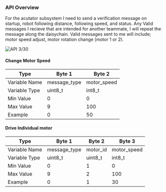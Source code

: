 
### API Overview
For the acutator subsystem I need to send a verification message on startup, robot following distance, following speed, and status. 
Any Valid messages I recieve that are intended for another teammate, I will repeat the message along the daisychain. Valid messages sent to me will include; motor speed adjust, motor rotation change (motor 1 or 2). 

![API 3/30](Message_Protocol_API.png)

#### Change Motor Speed
| Type | Byte 1 | Byte 2 |
| ---- | ------ | ------ |
| Variable Name | message_type | motor_speed |
| Variable Type | uint8_t | int8_t |
| Min Value | 0 | 0 |
| Max Value | 9 | 100 |
| Example | 0 | 50 |

#### Drive Individual motor
| Type | Byte 1 | Byte 2 | Byte 3 |
| ---- | ------ | ------ | ------ |
| Variable Name | message_type | motor_id | motor_speed |
| Variable Type | uint8_t | uint8_t | int8_t |
| Min Value | 0 | 1 | 0 |
| Max Value | 9 | 2| 100 |
| Example | 0 | 1 | 30 |



[def]: Mesage_Protocol_API.png